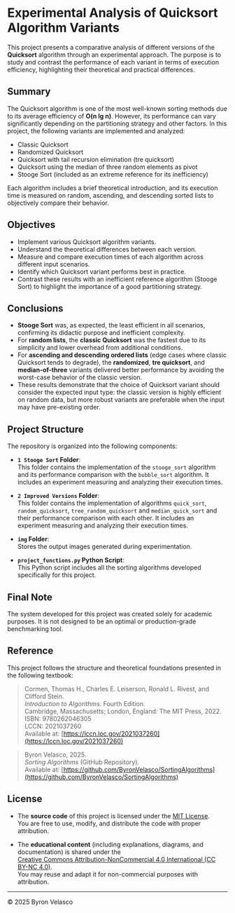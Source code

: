 # Experimental Analysis of Quicksort Algorithm Variants

This project presents a comparative analysis of different versions of the **Quicksort** algorithm through an experimental approach. The purpose is to study and contrast the performance of each variant in terms of execution efficiency, highlighting their theoretical and practical differences.

## Summary

The Quicksort algorithm is one of the most well-known sorting methods due to its average efficiency of **O(n lg n)**. However, its performance can vary significantly depending on the partitioning strategy and other factors. In this project, the following variants are implemented and analyzed:

- Classic Quicksort  
- Randomized Quicksort  
- Quicksort with tail recursion elimination (tre quicksort)
- Quicksort using the median of three random elements as pivot  
- Stooge Sort (included as an extreme reference for its inefficiency)

Each algorithm includes a brief theoretical introduction, and its execution time is measured on random, ascending, and descending sorted lists to objectively compare their behavior.

## Objectives

- Implement various Quicksort algorithm variants.  
- Understand the theoretical differences between each version.  
- Measure and compare execution times of each algorithm across different input scenarios.  
- Identify which Quicksort variant performs best in practice.  
- Contrast these results with an inefficient reference algorithm (Stooge Sort) to highlight the importance of a good partitioning strategy.

## Conclusions

- **Stooge Sort** was, as expected, the least efficient in all scenarios, confirming its didactic purpose and inefficient complexity.  
- For **random lists**, the **classic Quicksort** was the fastest due to its simplicity and lower overhead from additional conditions.  
- For **ascending and descending ordered lists** (edge cases where classic Quicksort tends to degrade), the **randomized**, **tre quicksort**, and **median-of-three** variants delivered better performance by avoiding the worst-case behavior of the classic version.  
- These results demonstrate that the choice of Quicksort variant should consider the expected input type: the classic version is highly efficient on random data, but more robust variants are preferable when the input may have pre-existing order.

## **Project Structure**

The repository is organized into the following components:

- **`1 Stooge Sort` Folder**:  
  This folder contains the implementation of the `stooge_sort` algorithm and its performance comparison with the `bubble_sort` algorithm. It includes an experiment measuring and analyzing their execution times.

- **`2 Improved Versions` Folder**:  
  This folder contains the implementation of algorithms `quick_sort`, `random_quicksort`, `tree_random_quicksort` and `median_quick_sort` and their performance comparison with each other. It includes an experiment measuring and analyzing their execution times.

- **`img` Folder**:  
  Stores the output images generated during experimentation.  

- **`project_functions.py` Python Script**:  
  This Python script includes all the sorting algorithms developed specifically for this project.

## **Final Note**

The system developed for this project was created solely for academic purposes. It is not designed to be an optimal or production-grade benchmarking tool.

## **Reference**

This project follows the structure and theoretical foundations presented in the following textbook:

> Cormen, Thomas H., Charles E. Leiserson, Ronald L. Rivest, and Clifford Stein.  
> *Introduction to Algorithms*. Fourth Edition.  
> Cambridge, Massachusetts; London, England: The MIT Press, 2022.  
> ISBN: 9780262046305  
> LCCN: 2021037260  
> Available at: [https://lccn.loc.gov/2021037260](https://lccn.loc.gov/2021037260)

> Byron Velasco, 2025.  
> *Sorting Algorithms* (GitHub Repository).  
> Available at: [https://github.com/ByronVelasco/SortingAlgorithms](https://github.com/ByronVelasco/SortingAlgorithms)

## **License**

- The **source code** of this project is licensed under the [MIT License](./LICENSE).  
  You are free to use, modify, and distribute the code with proper attribution.

- The **educational content** (including explanations, diagrams, and documentation) is shared under the  
  [Creative Commons Attribution-NonCommercial 4.0 International (CC BY-NC 4.0)](https://creativecommons.org/licenses/by-nc/4.0/).  
  You may reuse and adapt it for non-commercial purposes with attribution.

---

© 2025 Byron Velasco
